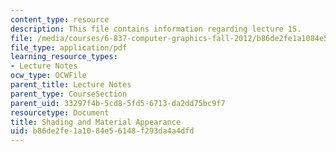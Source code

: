 ```yaml
---
content_type: resource
description: This file contains information regarding lecture 15.
file: /media/courses/6-837-computer-graphics-fall-2012/b86de2fe1a1084e56148f293da4a4dfd_MIT6_837F12_Lec15.pdf
file_type: application/pdf
learning_resource_types:
- Lecture Notes
ocw_type: OCWFile
parent_title: Lecture Notes
parent_type: CourseSection
parent_uid: 33297f4b-5cd8-5fd5-6713-da2dd75bc9f7
resourcetype: Document
title: Shading and Material Appearance
uid: b86de2fe-1a10-84e5-6148-f293da4a4dfd
---
```

